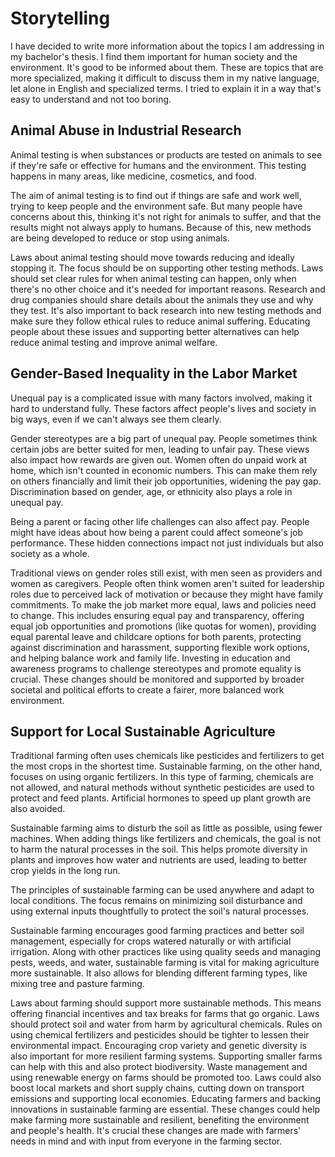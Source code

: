 # Storytelling 

I have decided to write more information about the topics I am addressing in my bachelor's thesis. I find them important for human society and the environment. It's good to be informed about them. These are topics that are more specialized, making it difficult to discuss them in my native language, let alone in English and specialized terms. I tried to explain it in a way that's easy to understand and not too boring.

## Animal Abuse in Industrial Research

Animal testing is when substances or products are tested on animals to see if they're safe or effective for humans and the environment. This testing happens in many areas, like medicine, cosmetics, and food.

The aim of animal testing is to find out if things are safe and work well, trying to keep people and the environment safe. But many people have concerns about this, thinking it's not right for animals to suffer, and that the results might not always apply to humans. Because of this, new methods are being developed to reduce or stop using animals.

Laws about animal testing should move towards reducing and ideally stopping it. The focus should be on supporting other testing methods. Laws should set clear rules for when animal testing can happen, only when there's no other choice and it's needed for important reasons. Research and drug companies should share details about the animals they use and why they test. It's also important to back research into new testing methods and make sure they follow ethical rules to reduce animal suffering. Educating people about these issues and supporting better alternatives can help reduce animal testing and improve animal welfare.


## Gender-Based Inequality in the Labor Market

Unequal pay is a complicated issue with many factors involved, making it hard to understand fully. These factors affect people's lives and society in big ways, even if we can't always see them clearly.

Gender stereotypes are a big part of unequal pay. People sometimes think certain jobs are better suited for men, leading to unfair pay. These views also impact how rewards are given out. Women often do unpaid work at home, which isn't counted in economic numbers. This can make them rely on others financially and limit their job opportunities, widening the pay gap. Discrimination based on gender, age, or ethnicity also plays a role in unequal pay.

Being a parent or facing other life challenges can also affect pay. People might have ideas about how being a parent could affect someone's job performance. These hidden connections impact not just individuals but also society as a whole.

Traditional views on gender roles still exist, with men seen as providers and women as caregivers. People often think women aren't suited for leadership roles due to perceived lack of motivation or because they might have family commitments. To make the job market more equal, laws and policies need to change. This includes ensuring equal pay and transparency, offering equal job opportunities and promotions (like quotas for women), providing equal parental leave and childcare options for both parents, protecting against discrimination and harassment, supporting flexible work options, and helping balance work and family life. Investing in education and awareness programs to challenge stereotypes and promote equality is crucial. These changes should be monitored and supported by broader societal and political efforts to create a fairer, more balanced work environment.

## Support for Local Sustainable Agriculture

Traditional farming often uses chemicals like pesticides and fertilizers to get the most crops in the shortest time. Sustainable farming, on the other hand, focuses on using organic fertilizers. In this type of farming, chemicals are not allowed, and natural methods without synthetic pesticides are used to protect and feed plants. Artificial hormones to speed up plant growth are also avoided.

Sustainable farming aims to disturb the soil as little as possible, using fewer machines. When adding things like fertilizers and chemicals, the goal is not to harm the natural processes in the soil. This helps promote diversity in plants and improves how water and nutrients are used, leading to better crop yields in the long run.

The principles of sustainable farming can be used anywhere and adapt to local conditions. The focus remains on minimizing soil disturbance and using external inputs thoughtfully to protect the soil's natural processes.

Sustainable farming encourages good farming practices and better soil management, especially for crops watered naturally or with artificial irrigation. Along with other practices like using quality seeds and managing pests, weeds, and water, sustainable farming is vital for making agriculture more sustainable. It also allows for blending different farming types, like mixing tree and pasture farming.

Laws about farming should support more sustainable methods. This means offering financial incentives and tax breaks for farms that go organic. Laws should protect soil and water from harm by agricultural chemicals. Rules on using chemical fertilizers and pesticides should be tighter to lessen their environmental impact. Encouraging crop variety and genetic diversity is also important for more resilient farming systems. Supporting smaller farms can help with this and also protect biodiversity. Waste management and using renewable energy on farms should be promoted too. Laws could also boost local markets and short supply chains, cutting down on transport emissions and supporting local economies. Educating farmers and backing innovations in sustainable farming are essential. These changes could help make farming more sustainable and resilient, benefiting the environment and people's health. It's crucial these changes are made with farmers' needs in mind and with input from everyone in the farming sector.
